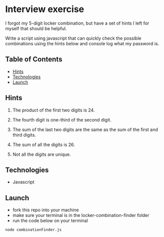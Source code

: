 # Interview exercise

I forgot my 5-digit locker combination, but have a set of hints I left for myself that should be helpful.

Write a script using javascript that can quickly check the possible combinations using the hints below and console log what my password is.

## Table of Contents

- [Hints](#hints)
- [Technologies](#technologies)
- [Launch](#launch)

## Hints

1. The product of the first two digits is 24.

2. The fourth digit is one-third of the second digit.

3. The sum of the last two digits are the same as the sum of the first and third digits.

4. The sum of all the digits is 26.

5. Not all the digits are unique.

## Technologies

- Javascript

## Launch

- fork this repo into your machine
- make sure your terminal is in the locker-combination-finder folder
- run the code below on your terminal

```
node combinationFinder.js
```
